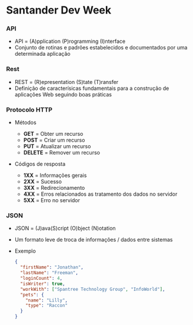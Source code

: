 # Santander Dev Week

### API

* API = (A)pplication (P)rogramming (I)nterface
* Conjunto de rotinas e padrões estabelecidos e documentados por uma determinada aplicação

### Rest

* REST = (R)epresentation (S)tate (T)ransfer
* Definição de caracterísicas fundamentais para a construção de aplicações Web seguindo boas práticas

### Protocolo HTTP

* Métodos
  
    * **GET** = Obter um recurso
    * **POST** = Criar um recurso
    * **PUT** = Atualizar um recurso
    * **DELETE** = Remover um recurso
    
* Códigos de resposta

    * **1XX** = Informações gerais
    * **2XX** = Sucesso
    * **3XX** = Redirecionamento
    * **4XX** = Erros relacionados as tratamento dos dados no servidor
    * **5XX** = Erro no servidor
    
### JSON

* JSON = (J)ava(S)cript (O)bject (N)otation
* Um formato leve de troca de informações / dados entre sistemas
* Exemplo
  
    ```json
    {
      "firstName": "Jonathan",
      "lastName": "Freeman",
      "loginCount": 4,
      "isWriter": true,
      "workWith": ["Spantree Technology Group", "InfoWorld"],
      "pets": {
        "name": "Lilly",
        "type": "Raccon"
      }   
    }
    ```